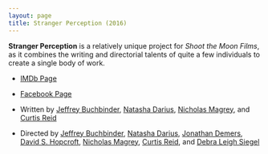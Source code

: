 ```yaml
---
layout: page
title: Stranger Perception (2016)
---
```


**Stranger Perception** is a relatively unique project for *Shoot the Moon Films*, as it combines the writing and directorial talents of quite a few individuals to create a single body of work.

* [IMDb Page]
* [Facebook Page]
* Written by [Jeffrey Buchbinder], [Natasha Darius], [Nicholas Magrey], and [Curtis Reid]
* Directed by [Jeffrey Buchbinder], [Natasha Darius], [Jonathan Demers], [David S. Hopcroft], [Nicholas Magrey], [Curtis Reid], and [Debra Leigh Siegel]

  [IMDb Page]: http://www.imdb.com/title/tt4371684/
  [Facebook Page]: #
  [Curtis Reid]: http://www.imdb.com/name/nm4840208/
  [Debra Leigh Siegel]: http://www.imdb.com/name/nm6562106/
  [David S. Hopcroft]: http://www.imdb.com/name/nm6705254/
  [Jeffrey Buchbinder]: http://www.imdb.com/name/nm5283658/
  [Jonathan Demers]: http://www.imdb.com/name/nm6562104/
  [Natasha Darius]: http://www.imdb.com/name/nm5720821/
  [Nicholas Magrey]: http://www.imdb.com/name/nm3895408/

